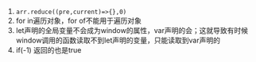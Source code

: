 1. `arr.reduce((pre,current)=>{},0)`
2. for in遍历对象，for of不能用于遍历对象
3. let声明的全局变量不会成为window的属性，var声明的会；这就导致有时候window调用的函数读取不到let声明的变量，只能读取到var声明的
4. if(-1) 返回的也是true

